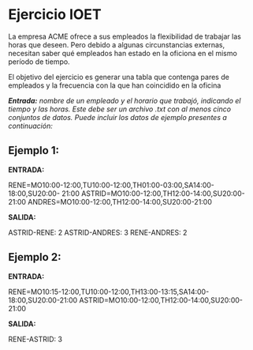 # Ejercicio IOET
La empresa ACME ofrece a sus empleados la flexibilidad de trabajar las horas que deseen. Pero debido a algunas circunstancias externas, necesitan saber qué empleados han estado en la oficiona en el mismo período de tiempo.

El objetivo del ejercicio es generar una tabla que contenga pares de empleados y la frecuencia con la que han coincidido en la oficina

***Entrada:** nombre de un empleado y el horario que trabajó, indicando el tiempo y las horas. Este debe ser un archivo .txt con al menos cinco conjuntos de datos. Puede incluir los datos de ejemplo presentes a continuación:*

## Ejemplo 1:

**ENTRADA:**

RENE=MO10:00-12:00,TU10:00-12:00,TH01:00-03:00,SA14:00-18:00,SU20:00- 21:00
ASTRID=MO10:00-12:00,TH12:00-14:00,SU20:00-21:00
ANDRES=MO10:00-12:00,TH12:00-14:00,SU20:00-21:00

**SALIDA:**

ASTRID-RENE: 2
ASTRID-ANDRES: 3
RENE-ANDRES: 2

## Ejemplo 2:

**ENTRADA:**

RENE=MO10:15-12:00,TU10:00-12:00,TH13:00-13:15,SA14:00-18:00,SU20:00-21:00
ASTRID=MO10:00-12:00,TH12:00-14:00,SU20:00-21:00

**SALIDA:**

RENE-ASTRID: 3